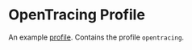 # OpenTracing Profile
An example [profile](https://github.com/weaveworks/profiles). Contains the profile `opentracing`.
